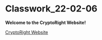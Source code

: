 # Classwork_22-02-06

**Welcome to the CryptoRight Website!**

[CryptoRight Website](frontend/index.html)
